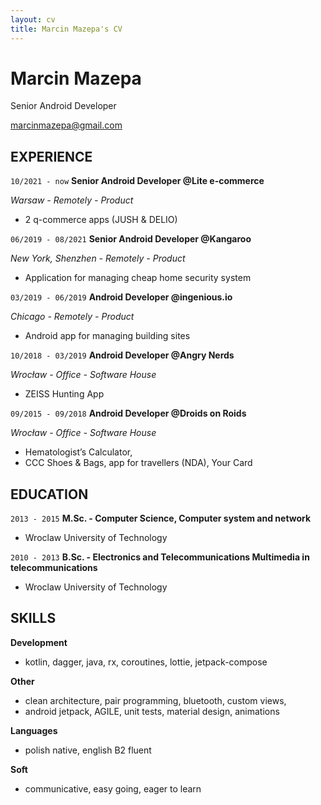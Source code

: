 ```yaml
---
layout: cv
title: Marcin Mazepa's CV
---
```

# Marcin Mazepa
Senior Android Developer

<div id="webaddress">
<a href="mailto:marcinmazepa@gmail.com">marcinmazepa@gmail.com</a>
</div>


## EXPERIENCE

`10/2021 - now`
__Senior Android Developer @Lite e-commerce__

_Warsaw - Remotely - Product_
- 2 q-commerce apps (JUSH & DELIO)

`06/2019 - 08/2021`
__Senior Android Developer @Kangaroo__

_New York, Shenzhen - Remotely - Product_
- Application for managing cheap home security system

`03/2019 - 06/2019`
__Android Developer @ingenious.io__

_Chicago - Remotely - Product_
- Android app for managing building sites

`10/2018 - 03/2019`
__Android Developer @Angry Nerds__

_Wrocław - Office - Software House_
- ZEISS Hunting App

`09/2015 - 09/2018`
__Android Developer @Droids on Roids__

_Wrocław - Office - Software House_
- Hematologist’s Calculator,
- CCC Shoes & Bags, app for travellers (NDA), Your Card


## EDUCATION

`2013 - 2015`
__M.Sc. - Computer Science, Computer system and network__
- Wroclaw University of Technology

`2010 - 2013`
__B.Sc. - Electronics and Telecommunications Multimedia in telecommunications__
- Wroclaw University of Technology

## SKILLS

__Development__
- kotlin, dagger, java, rx, coroutines, lottie, jetpack-compose

__Other__
- clean architecture, pair programming, bluetooth, custom views,
- android jetpack, AGILE, unit tests, material design, animations

__Languages__
- polish native, english B2 fluent

__Soft__
- communicative, easy going, eager to learn


<!-- ### Footer

Last updated: May 2013 -->


